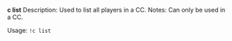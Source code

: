 **c list**
Description: Used to list all players in a CC.
Notes: Can only be used in a CC.

Usage: `!c list`
